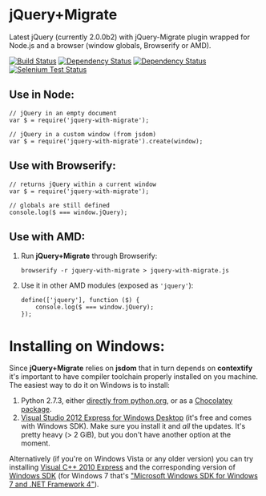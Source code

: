 jQuery+Migrate
==============

Latest jQuery (currently 2.0.0b2) with jQuery-Migrate plugin wrapped for Node.js and a browser (window globals, Browserify or AMD).

[![Build Status](https://travis-ci.org/listochkin/node-jquery-with-migrate.png)](https://travis-ci.org/listochkin/node-jquery-with-migrate)
[![Dependency Status](https://gemnasium.com/listochkin/node-jquery-with-migrate.png)](https://gemnasium.com/listochkin/node-jquery-with-migrate)
[![Dependency Status](https://david-dm.org/listochkin/node-jquery-with-migrate.png)](https://gemnasium.com/listochkin/node-jquery-with-migrate)
[![Selenium Test Status](https://saucelabs.com/buildstatus/listochkin-JQM)](https://saucelabs.com/u/listochkin-JQM)


Use in Node:
------------

    // jQuery in an empty document
    var $ = require('jquery-with-migrate');

    // jQuery in a custom window (from jsdom)
    var $ = require('jquery-with-migrate').create(window);

Use with Browserify:
--------------------

    // returns jQuery within a current window 
    var $ = require('jquery-with-migrate');

    // globals are still defined
    console.log($ === window.jQuery);

Use with AMD:
-------------

 1. Run **jQuery+Migrate** through Browserify:

        browserify -r jquery-with-migrate > jquery-with-migrate.js

 2. Use it in other AMD modules (exposed as `'jquery'`):

        define(['jquery'], function ($) {
            console.log($ === window.jQuery);
        });

Installing on Windows:
======================

Since **jQuery+Migrate** relies on **jsdom** that in turn depends on **contextify** it's important to have compiler toolchain properly installed on you machine. The easiest way to do it on Windows is to install:

 1. Python 2.7.3, either [directly from python.org][1], or as a [Chocolatey package][2].
 2. [Visual Studio 2012 Express for Windows Desktop][3] (it's free and comes with Windows SDK). Make sure you install it and _all_ the updates. It's pretty heavy (> 2 GiB), but you don't have another option at the moment.

Alternatively (if you're on Windows Vista or any older version) you can try installing [Visual C++ 2010 Express][4] and the corresponding version of [Windows SDK][5] (for Windows 7 that's ["Microsoft Windows SDK for Windows 7 and .NET Framework 4"][6]).


  [1]: http://www.python.org/download/releases/2.7.3/
  [2]: http://chocolatey.org/packages/python
  [3]: http://www.microsoft.com/visualstudio/eng/downloads#d-2012-express
  [4]: http://www.microsoft.com/visualstudio/eng/downloads#d-2010-express
  [5]: http://en.wikipedia.org/wiki/Windows_SDK
  [6]: http://www.microsoft.com/en-us/download/details.aspx?id=8279
